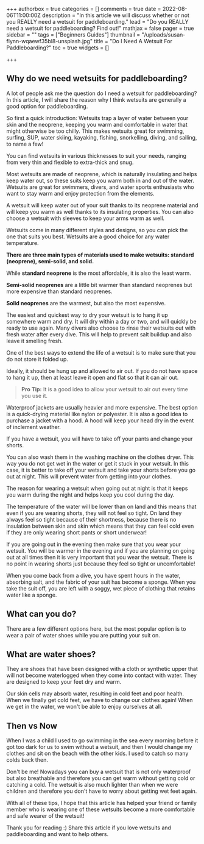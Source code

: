 +++
authorbox = true
categories = []
comments = true
date = 2022-08-06T11:00:00Z
description = "In this article we will discuss whether or not you REALLY need a wetsuit for paddleboarding."
lead = "Do you REALLY need a wetsuit for paddleboarding? Find out!"
mathjax = false
pager = true
sidebar = ""
tags = ["Beginners Guides"]
thumbnail = "/uploads/susan-flynn-wqaewf35bl8-unsplash.jpg"
title = "Do I Need A Wetsuit For Paddleboarding?"
toc = true
widgets = []

+++
## Why do we need wetsuits for paddleboarding?

A lot of people ask me the question do I need a wetsuit for paddleboarding? In this article, I will share the reason why I think wetsuits are generally a good option for paddleboarding.

So first a quick introduction:  Wetsuits trap a layer of water between your skin and the neoprene, keeping you warm and comfortable in water that might otherwise be too chilly. This makes wetsuits great for swimming, surfing, SUP, water skiing, kayaking, fishing, snorkelling, diving, and sailing, to name a few!

You can find wetsuits in various thicknesses to suit your needs, ranging from very thin and flexible to extra-thick and snug.

Most wetsuits are made of neoprene, which is naturally insulating and helps keep water out, so these suits keep you warm both in and out of the water. Wetsuits are great for swimmers, divers, and water sports enthusiasts who want to stay warm and enjoy protection from the elements.

A wetsuit will keep water out of your suit thanks to its neoprene material and will keep you warm as well thanks to its insulating properties. You can also choose a wetsuit with sleeves to keep your arms warm as well. 

Wetsuits come in many different styles and designs, so you can pick the one that suits you best. Wetsuits are a good choice for any water temperature.

**There are three main types of materials used to make wetsuits: standard (neoprene), semi-solid, and solid.** 

While **standard neoprene** is the most affordable, it is also the least warm. 

**Semi-solid neoprenes** are a little bit warmer than standard neoprenes but more expensive than standard neoprenes. 

**Solid neoprenes** are the warmest, but also the most expensive.

The easiest and quickest way to dry your wetsuit is to hang it up somewhere warm and dry. It will dry within a day or two, and will quickly be ready to use again. Many divers also choose to rinse their wetsuits out with fresh water after every dive. This will help to prevent salt buildup and also leave it smelling fresh.

One of the best ways to extend the life of a wetsuit is to make sure that you do not store it folded up. 

Ideally, it should be hung up and allowed to air out. If you do not have space to hang it up, then at least leave it open and flat so that it can air out. 

> **Pro Tip:** It is a good idea to allow your wetsuit to air out every time you use it.

Waterproof jackets are usually heavier and more expensive. The best option is a quick-drying material like nylon or polyester. It is also a good idea to purchase a jacket with a hood. A hood will keep your head dry in the event of inclement weather.

If you have a wetsuit, you will have to take off your pants and change your shorts.

You can also wash them in the washing machine on the clothes dryer. This way you do not get wet in the water or get it stuck in your wetsuit. In this case, it is better to take off your wetsuit and take your shorts before you go out at night. This will prevent water from getting into your clothes.

The reason for wearing a wetsuit when going out at night is that it keeps you warm during the night and helps keep you cool during the day.

The temperature of the water will be lower than on land and this means that even if you are wearing shorts, they will not feel so tight. On land they always feel so tight because of their shortness, because there is no insulation between skin and skin which means that they can feel cold even if they are only wearing short pants or short underwear!

If you are going out in the evening then make sure that you wear your wetsuit. You will be warmer in the evening and if you are planning on going out at all times then it is very important that you wear the wetsuit. There is no point in wearing shorts just because they feel so tight or uncomfortable!

When you come back from a dive, you have spent hours in the water, absorbing salt, and the fabric of your suit has become a sponge. When you take the suit off, you are left with a soggy, wet piece of clothing that retains water like a sponge.

## What can you do?

There are a few different options here, but the most popular option is to wear a pair of water shoes while you are putting your suit on.

## What are water shoes?

They are shoes that have been designed with a cloth or synthetic upper that will not become waterlogged when they come into contact with water. They are designed to keep your feet dry and warm.

Our skin cells may absorb water, resulting in cold feet and poor health. When we finally get cold feet, we have to change our clothes again! When we get in the water, we won't be able to enjoy ourselves at all.

## Then vs Now

When I was a child I used to go swimming in the sea every morning before it got too dark for us to swim without a wetsuit, and then I would change my clothes and sit on the beach with the other kids.  I used to catch so many colds back then. 

Don't be me!  Nowadays you can buy a wetsuit that is not only waterproof but also breathable and therefore you can get warm without getting cold or catching a cold. The wetsuit is also much lighter than when we were children and therefore you don't have to worry about getting wet feet again.

With all of these tips, I hope that this article has helped your friend or family member who is wearing one of these wetsuits become a more comfortable and safe wearer of the wetsuit!

Thank you for reading :) Share this article if you love wetsuits and paddleboarding and want to help others.
